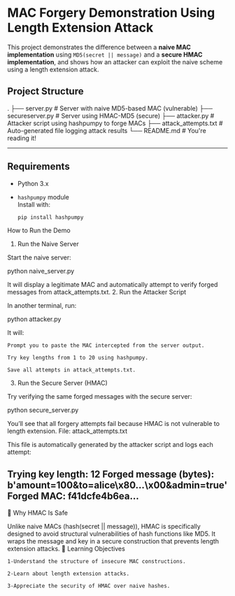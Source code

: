 # MAC Forgery Demonstration Using Length Extension Attack

This project demonstrates the difference between a **naive MAC implementation** using `MD5(secret || message)` and a **secure HMAC implementation**, and shows how an attacker can exploit the naive scheme using a length extension attack.

##  Project Structure

.
├── server.py # Server with naive MD5-based MAC (vulnerable)
├── secureserver.py # Server using HMAC-MD5 (secure)
├── attacker.py # Attacker script using hashpumpy to forge MACs
├── attack_attempts.txt # Auto-generated file logging attack results
└── README.md # You're reading it!


---

##  Requirements

- Python 3.x
- `hashpumpy` module  
  Install with:

  ```bash
  pip install hashpumpy

 How to Run the Demo
1. Run the Naive Server

Start the naive server:

python naive_server.py

It will display a legitimate MAC and automatically attempt to verify forged messages from attack_attempts.txt.
2. Run the Attacker Script

In another terminal, run:

python attacker.py

It will:

    Prompt you to paste the MAC intercepted from the server output.

    Try key lengths from 1 to 20 using hashpumpy.

    Save all attempts in attack_attempts.txt.

3. Run the Secure Server (HMAC)

Try verifying the same forged messages with the secure server:

python secure_server.py

You’ll see that all forgery attempts fail because HMAC is not vulnerable to length extension.
 File: attack_attempts.txt

This file is automatically generated by the attacker script and logs each attempt:

Trying key length: 12
Forged message (bytes): b'amount=100&to=alice\x80...\x00&admin=true'
Forged MAC: f41dcfe4b6ea...
----------------------------------------

🔐 Why HMAC Is Safe

Unlike naive MACs (hash(secret || message)), HMAC is specifically designed to avoid structural vulnerabilities of hash functions like MD5. It wraps the message and key in a secure construction that prevents length extension attacks.
🧠 Learning Objectives

    1-Understand the structure of insecure MAC constructions.

    2-Learn about length extension attacks.

    3-Appreciate the security of HMAC over naive hashes.

